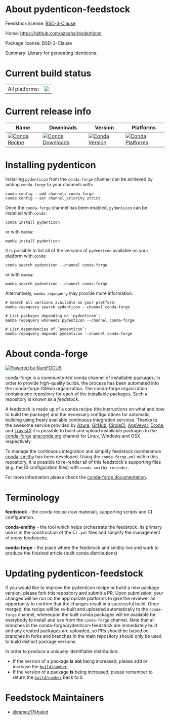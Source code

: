 About pydenticon-feedstock
==========================

Feedstock license: [BSD-3-Clause](https://github.com/conda-forge/pydenticon-feedstock/blob/main/LICENSE.txt)

Home: https://github.com/azaghal/pydenticon

Package license: BSD-3-Clause

Summary: Library for generating identicons.

Current build status
====================


<table><tr><td>All platforms:</td>
    <td>
      <a href="https://dev.azure.com/conda-forge/feedstock-builds/_build/latest?definitionId=25353&branchName=main">
        <img src="https://dev.azure.com/conda-forge/feedstock-builds/_apis/build/status/pydenticon-feedstock?branchName=main">
      </a>
    </td>
  </tr>
</table>

Current release info
====================

| Name | Downloads | Version | Platforms |
| --- | --- | --- | --- |
| [![Conda Recipe](https://img.shields.io/badge/recipe-pydenticon-green.svg)](https://anaconda.org/conda-forge/pydenticon) | [![Conda Downloads](https://img.shields.io/conda/dn/conda-forge/pydenticon.svg)](https://anaconda.org/conda-forge/pydenticon) | [![Conda Version](https://img.shields.io/conda/vn/conda-forge/pydenticon.svg)](https://anaconda.org/conda-forge/pydenticon) | [![Conda Platforms](https://img.shields.io/conda/pn/conda-forge/pydenticon.svg)](https://anaconda.org/conda-forge/pydenticon) |

Installing pydenticon
=====================

Installing `pydenticon` from the `conda-forge` channel can be achieved by adding `conda-forge` to your channels with:

```
conda config --add channels conda-forge
conda config --set channel_priority strict
```

Once the `conda-forge` channel has been enabled, `pydenticon` can be installed with `conda`:

```
conda install pydenticon
```

or with `mamba`:

```
mamba install pydenticon
```

It is possible to list all of the versions of `pydenticon` available on your platform with `conda`:

```
conda search pydenticon --channel conda-forge
```

or with `mamba`:

```
mamba search pydenticon --channel conda-forge
```

Alternatively, `mamba repoquery` may provide more information:

```
# Search all versions available on your platform:
mamba repoquery search pydenticon --channel conda-forge

# List packages depending on `pydenticon`:
mamba repoquery whoneeds pydenticon --channel conda-forge

# List dependencies of `pydenticon`:
mamba repoquery depends pydenticon --channel conda-forge
```


About conda-forge
=================

[![Powered by
NumFOCUS](https://img.shields.io/badge/powered%20by-NumFOCUS-orange.svg?style=flat&colorA=E1523D&colorB=007D8A)](https://numfocus.org)

conda-forge is a community-led conda channel of installable packages.
In order to provide high-quality builds, the process has been automated into the
conda-forge GitHub organization. The conda-forge organization contains one repository
for each of the installable packages. Such a repository is known as a *feedstock*.

A feedstock is made up of a conda recipe (the instructions on what and how to build
the package) and the necessary configurations for automatic building using freely
available continuous integration services. Thanks to the awesome service provided by
[Azure](https://azure.microsoft.com/en-us/services/devops/), [GitHub](https://github.com/),
[CircleCI](https://circleci.com/), [AppVeyor](https://www.appveyor.com/),
[Drone](https://cloud.drone.io/welcome), and [TravisCI](https://travis-ci.com/)
it is possible to build and upload installable packages to the
[conda-forge](https://anaconda.org/conda-forge) [anaconda.org](https://anaconda.org/)
channel for Linux, Windows and OSX respectively.

To manage the continuous integration and simplify feedstock maintenance
[conda-smithy](https://github.com/conda-forge/conda-smithy) has been developed.
Using the ``conda-forge.yml`` within this repository, it is possible to re-render all of
this feedstock's supporting files (e.g. the CI configuration files) with ``conda smithy rerender``.

For more information please check the [conda-forge documentation](https://conda-forge.org/docs/).

Terminology
===========

**feedstock** - the conda recipe (raw material), supporting scripts and CI configuration.

**conda-smithy** - the tool which helps orchestrate the feedstock.
                   Its primary use is in the construction of the CI ``.yml`` files
                   and simplify the management of *many* feedstocks.

**conda-forge** - the place where the feedstock and smithy live and work to
                  produce the finished article (built conda distributions)


Updating pydenticon-feedstock
=============================

If you would like to improve the pydenticon recipe or build a new
package version, please fork this repository and submit a PR. Upon submission,
your changes will be run on the appropriate platforms to give the reviewer an
opportunity to confirm that the changes result in a successful build. Once
merged, the recipe will be re-built and uploaded automatically to the
`conda-forge` channel, whereupon the built conda packages will be available for
everybody to install and use from the `conda-forge` channel.
Note that all branches in the conda-forge/pydenticon-feedstock are
immediately built and any created packages are uploaded, so PRs should be based
on branches in forks and branches in the main repository should only be used to
build distinct package versions.

In order to produce a uniquely identifiable distribution:
 * If the version of a package **is not** being increased, please add or increase
   the [``build/number``](https://docs.conda.io/projects/conda-build/en/latest/resources/define-metadata.html#build-number-and-string).
 * If the version of a package **is** being increased, please remember to return
   the [``build/number``](https://docs.conda.io/projects/conda-build/en/latest/resources/define-metadata.html#build-number-and-string)
   back to 0.

Feedstock Maintainers
=====================

* [@ramez17khaled](https://github.com/ramez17khaled/)

